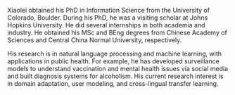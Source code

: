 Xiaolei obtained his PhD in Information Science from the University of Colorado, Boulder. During his PhD, he was a visiting scholar at Johns Hopkins University. He did several internships in both academia and industry. He obtained his MSc and BEng degrees from Chinese Academy of Sciences and Central China Normal University, respectively.

His research is in natural language processing and machine learning, with applications in public health. For example, he has developed surveillance models to understand vaccination and mental health issues via social media and built diagnosis systems for alcoholism. His current research interest is in domain adaptation, user modeling, and cross-lingual transfer learning.
